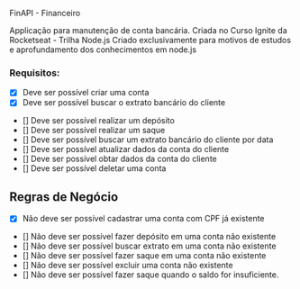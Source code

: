 FinAPI - Financeiro

Applicação para manutenção de conta bancária.
Criada no Curso Ignite da Rocketseat - Trilha Node.js
Criado exclusivamente para motivos de estudos e aprofundamento dos conhecimentos em node.js

### Requisitos:

- [X] Deve ser possível criar uma conta
- [X] Deve ser possível buscar o extrato bancário do cliente
- [] Deve ser possível realizar um depósito
- [] Deve ser possível realizar um saque
- [] Deve ser possível buscar um extrato bancário do cliente por data
- [] Deve ser possível atualizar dados da conta do cliente
- [] Deve ser possível obtar dados da conta do cliente
- [] Deve ser possível deletar uma conta


## Regras de Negócio

- [X] Não deve ser possível cadastrar uma conta com CPF já existente
- [] Não deve ser possível fazer depósito em uma conta não existente
- [] Não deve ser possível buscar extrato em uma conta não existente
- [] Não deve ser possível fazer saque em uma conta não existente
- [] Não deve ser possível excluir uma conta não existente
- [] Não deve ser possível fazer saque quando o saldo for insuficiente.